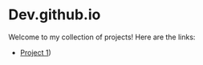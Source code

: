 # Dev.github.io

Welcome to my collection of projects! Here are the links:

- [Project 1](https://github.com/GojiyaDev/To_Do_List/blob/main/README.md))
